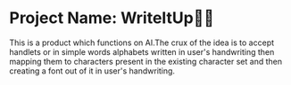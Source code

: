 # Project Name: WriteItUp✍🏻
This is a product which functions on AI.The crux of the idea is to accept handlets or in simple words alphabets written in user's handwriting then mapping them to characters
present in the existing character set and then creating a font out of it in user's handwriting.
